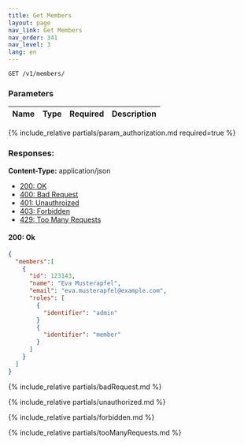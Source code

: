```yaml
---
title: Get Members
layout: page
nav_link: Get Members
nav_order: 341
nav_level: 3
lang: en
---
```


```
GET /v1/members/
```

### Parameters

| Name | Type  | Required | Description |
|:--------------|:--------|:----------:|:----------------------------------------------------------------------------------|
{% include_relative partials/param_authorization.md required=true %}

### Responses:
**Content-Type:** application/json
- [200: OK](#200-ok)
- [400: Bad Request](#400-bad-request)
- [401: Unauthroized](#401-unauthorized)
- [403: Forbidden](#403-forbidden)
- [429: Too Many Requests](#429-too-many-requests)

#### 200: Ok
```json
{
  "members":[
    {
      "id": 123143,
      "name": "Eva Musterapfel",
      "email": "eva.musterapfel@example.com",
      "roles": [
        {
          "identifier": "admin"
        }
        {
          "identifier": "member"
        }
      ]
    }
  ]
}
```

{% include_relative partials/badRequest.md %}

{% include_relative partials/unauthorized.md %}

{% include_relative partials/forbidden.md %}

{% include_relative partials/tooManyRequests.md %}
